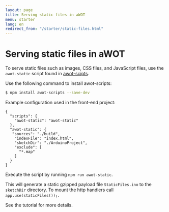 ```yaml
---
layout: page
title: Serving static files in aWOT
menu: starter
lang: en
redirect_from: "/starter/static-files.html"
---
```


# Serving static files in aWOT

To serve static files such as images, CSS files, and JavaScript files, use the `awot-static` script found in [awot-scipts](https://github.com/lasselukkari/awot-scripts#awot-static).

Use the following command to install awot-scripts:

```sh
$ npm install awot-scripts --save-dev 
```

Example configuration used in the front-end project:

```arduino
{
  "scripts": {
    "awot-static": "awot-static"
  },
  "awot-static": {
   "sources": "./build",
    "indexFile": "index.html",
    "sketchDir": "./ArduinoProject",
    "exclude": [
      "*.map"
    ]
  }
}
```

Execute the script by running `npm run awot-static`.

This will generate a static gzipped payload file `StaticFiles.ino` to the `sketchDir` directory. To mount the http handlers call `app.use(staticFiles());`. 

See the tutorial for more details.